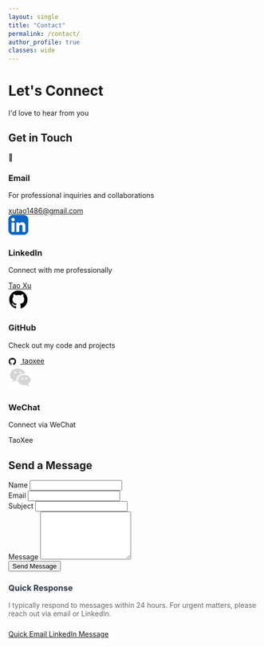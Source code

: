 ```yaml
---
layout: single
title: "Contact"
permalink: /contact/
author_profile: true
classes: wide
---
```


<!-- 
OLD DUPLICATED CSS - MOVED TO assets/css/main.scss
TODO: Remove this commented block after confirming new CSS classes work

<style>
  .page__title { display: none !important; }
  .page__meta { display: none !important; }
  
  .about-grid {
    display: grid !important;
    grid-template-columns: repeat(auto-fit, minmax(300px, 1fr)) !important;
    gap: 1.5rem !important;
    margin: 3rem 0 !important;
    width: 100% !important;
    max-width: 100% !important;
  }
  
  .about-card {
    background: white !important;
    padding: 1.2rem 1.2rem !important;
    border-radius: 12px !important;
    box-shadow: 0 4px 6px rgba(0, 0, 0, 0.07) !important;
    border: 4px solid #e9ecef !important;
    transition: transform 0.3s ease, box-shadow 0.3s ease !important;
    min-height: 180px !important;
    max-height: none !important;
    display: flex !important;
    flex-direction: column !important;
    overflow: hidden !important;
    word-wrap: break-word !important;
    box-sizing: border-box !important;
  }
  
  .about-card:hover {
    transform: translateY(-2px) !important;
    box-shadow: 0 8px 20px rgba(0, 0, 0, 0.15) !important;
  }
  
  .about-card h3 {
    color: #007AFF !important;
    margin: 0 0 0.8rem 0 !important;
    font-size: 1.2rem !important;
    font-weight: 600 !important;
    line-height: 1.3 !important;
    word-wrap: break-word !important;
  }
  
  .about-card p {
    color: #666 !important;
    line-height: 1.5 !important;
    font-size: 0.95rem !important;
    flex-grow: 1 !important;
    margin: 0 !important;
    overflow: hidden !important;
    word-wrap: break-word !important;
    hyphens: auto !important;
  }
  
  @media (max-width: 768px) {
    .about-grid {
      grid-template-columns: 1fr !important;
      gap: 1rem !important;
    }
    .about-card {
      padding: 1.2rem !important;
    }
  }
</style>
-->

<div class="hero-section hero-section--contact">
  <h1 class="hero__title">Let's Connect</h1>
  <p class="hero__subtitle">I'd love to hear from you</p>
</div>

<!-- OLD INLINE STYLES - REPLACED WITH CSS CLASSES
TODO: Remove after confirming new classes work

<div style="background: linear-gradient(135deg, #667eea 0%, #764ba2 100%); color: white; padding: 5rem 2rem; margin: 0 0 4rem 0; text-align: center; border-radius: 0 0 30px 30px; box-shadow: 0 10px 30px rgba(102, 126, 234, 0.3);">
  <h1 style="font-size: 4rem; font-weight: 700; margin-bottom: 1.5rem; color: white; text-shadow: 0 2px 4px rgba(0,0,0,0.1); letter-spacing: -0.02em;">Let's Connect</h1>
  <p style="font-size: 1.5rem; font-weight: 400; opacity: 0.95; max-width: 600px; margin: 0 auto;">I'd love to hear from you</p>
</div>
-->

<div class="content-container">

<h2 class="section-title section-title--contact">
  <span class="gradient-text">Get in Touch</span>
</h2>

<!-- OLD INLINE STYLES - REPLACED WITH CSS CLASSES
TODO: Remove after confirming new classes work

<div style="max-width: 800px; margin: 0 auto; padding: 0 2rem;">
<h2 style="font-size: 2.5rem; font-weight: 600; color: #2d3748; margin: 3rem 0 2rem 0; text-align: center;">
  <span style="background: linear-gradient(135deg, #667eea, #764ba2); -webkit-background-clip: text; -webkit-text-fill-color: transparent; background-clip: text;">Get in Touch</span>
</h2>
-->

<div class="about-grid">

<div class="about-card contact-card">
  <div class="contact-card__icon">📧</div>
  <h3 class="contact-card__title">Email</h3>
  <p class="contact-card__description">For professional inquiries and collaborations</p>
  <a href="mailto:xutao1486@gmail.com" class="contact-card__link">
    xutao1486@gmail.com
  </a>
</div>

<!-- <div class="about-card contact-card">
  <div class="contact-card__icon">🌍</div>
  <h3 class="contact-card__title">Work Authorization</h3>
  <p class="contact-card__description">Legally authorized to work in</p>
  <div class="work-auth">
    <div>🇨🇳 China</div>
    <div>🇸🇬 Singapore</div>
    <div>🇦🇺 Australia</div>
    <div>💻 Remote</div>
  </div>
</div> -->

<div class="about-card contact-card">
  <div class="contact-card__icon">
    <img src="/assets/images/linkedin-logo.svg" alt="LinkedIn" width="40" height="40">
  </div>
  <h3 class="contact-card__title">LinkedIn</h3>
  <p class="contact-card__description">Connect with me professionally</p>
  <a href="https://www.linkedin.com/in/tao-xee" target="_blank" class="contact-card__link">
    <span class="iconify" data-icon="tabler:brand-linkedin"></span> Tao Xu
  </a>
</div>

<div class="about-card contact-card">
  <div class="contact-card__icon">
    <img src="/assets/images/github-logo.svg" alt="GitHub" width="40" height="40">
  </div>
  <h3 class="contact-card__title">GitHub</h3>
  <p class="contact-card__description">Check out my code and projects</p>
  <a href="https://github.com/taoxee" target="_blank" class="contact-card__link">
    <img src="/assets/images/github-logo.svg" alt="GitHub" width="16" height="16" style="vertical-align: middle; margin-right: 0.5rem;"> taoxee
  </a>
</div>

<div class="about-card contact-card">
  <div class="contact-card__icon">
    <img src="/assets/images/wechat-logo.svg" alt="WeChat" width="48" height="48">
  </div>
  <h3 class="contact-card__title">WeChat</h3>
  <p class="contact-card__description">Connect via WeChat</p>
  <div class="contact-card__link">
    <span class="iconify" data-icon="mingcute:wechat-line"></span> TaoXee
  </div>
</div>

</div>

<h2 class="section-title section-title--contact">
  <span class="gradient-text">Send a Message</span>
</h2>

<div class="about-card">
  
<form action="https://formspree.io/f/xutao1486@gmail.com" method="POST" class="contact-form">
  
  <div class="form-row">
    <div>
      <label for="name" class="form-label">Name</label>
      <input type="text" id="name" name="name" required class="form-input">
    </div>
    <div>
      <label for="email" class="form-label">Email</label>
      <input type="email" id="email" name="email" required class="form-input">
    </div>
  </div>
  
  <div>
    <label for="subject" class="form-label">Subject</label>
    <input type="text" id="subject" name="subject" required class="form-input">
  </div>
  
  <div>
    <label for="message" class="form-label">Message</label>
    <textarea id="message" name="message" rows="6" required class="form-textarea"></textarea>
  </div>
  
  <button type="submit" class="btn btn--submit">
    Send Message
  </button>
  
</form>

<!-- OLD FORM STYLES - REPLACED WITH CSS CLASSES
TODO: Remove after confirming new classes work

<form action="https://formspree.io/f/xutao1486@gmail.com" method="POST" style="display: grid; gap: 1.5rem;">
  <div style="display: grid; grid-template-columns: 1fr 1fr; gap: 1rem;">
    <div>
      <label for="name" style="display: block; margin-bottom: 0.5rem; color: #2d3748; font-weight: 600;">Name</label>
      <input type="text" id="name" name="name" required style="width: 100%; padding: 0.75rem; border: 2px solid #e2e8f0; border-radius: 8px; font-size: 1rem; transition: border-color 0.2s;">
    </div>
    <div>
      <label for="email" style="display: block; margin-bottom: 0.5rem; color: #2d3748; font-weight: 600;">Email</label>
      <input type="email" id="email" name="email" required style="width: 100%; padding: 0.75rem; border: 2px solid #e2e8f0; border-radius: 8px; font-size: 1rem; transition: border-color 0.2s;">
    </div>
  </div>
  <div>
    <label for="subject" style="display: block; margin-bottom: 0.5rem; color: #2d3748; font-weight: 600;">Subject</label>
    <input type="text" id="subject" name="subject" required style="width: 100%; padding: 0.75rem; border: 2px solid #e2e8f0; border-radius: 8px; font-size: 1rem; transition: border-color 0.2s;">
  </div>
  <div>
    <label for="message" style="display: block; margin-bottom: 0.5rem; color: #2d3748; font-weight: 600;">Message</label>
    <textarea id="message" name="message" rows="6" required style="width: 100%; padding: 0.75rem; border: 2px solid #e2e8f0; border-radius: 8px; font-size: 1rem; resize: vertical; transition: border-color 0.2s;"></textarea>
  </div>
  <button type="submit" style="background: linear-gradient(135deg, #667eea, #764ba2); color: white; padding: 1rem 2rem; border: none; border-radius: 8px; font-size: 1rem; font-weight: 600; cursor: pointer; transition: transform 0.2s; box-shadow: 0 4px 6px rgba(102, 126, 234, 0.3);">
    Send Message
  </button>
</form>
-->

</div>

<div class="about-card quick-response">
  <h3 style="color: #2d3748; margin-bottom: 1rem;">Quick Response</h3>
  <p style="color: #666; margin-bottom: 1.5rem;">I typically respond to messages within 24 hours. For urgent matters, please reach out via email or LinkedIn.</p>
  
  <div class="quick-response__actions">
    <a href="mailto:xutao1486@gmail.com" class="btn btn--blue">
      Quick Email
    </a>
    <a href="https://www.linkedin.com/in/tao-xee" target="_blank" class="btn btn--linkedin">
      LinkedIn Message
    </a>
  </div>
</div>

<!-- OLD QUICK RESPONSE STYLES - REPLACED WITH CSS CLASSES
TODO: Remove after confirming new classes work

<div class="about-card" style="text-align: center; background: #f8f9fa;">
  <h3 style="color: #2d3748; margin-bottom: 1rem;">Quick Response</h3>
  <p style="color: #666; margin-bottom: 1.5rem;">I typically respond to messages within 24 hours. For urgent matters, please reach out via email or LinkedIn.</p>
  <div style="display: flex; justify-content: center; gap: 1rem; flex-wrap: wrap;">
    <a href="mailto:xutao1486@gmail.com" style="background: #007AFF; color: white; padding: 0.75rem 1.5rem; border-radius: 25px; text-decoration: none; font-weight: 600; transition: background 0.2s;">Quick Email</a>
    <a href="https://www.linkedin.com/in/tao-xee" target="_blank" style="background: #0077B5; color: white; padding: 0.75rem 1.5rem; border-radius: 25px; text-decoration: none; font-weight: 600; transition: background 0.2s;">LinkedIn Message</a>
  </div>
</div>
-->

</div>

<style>
  .page__content h2 {
    color: #1d1d1f;
    font-weight: 600;
    font-size: 2rem;
    margin-top: 3rem;
    margin-bottom: 1.5rem;
    border-bottom: 2px solid #007AFF;
    padding-bottom: 0.5rem;
  }
  
  .page__content h3 {
    color: #333;
    font-weight: 600;
    font-size: 1.5rem;
    margin-top: 2rem;
    margin-bottom: 1rem;
  }
  
  .page__content h4 {
    font-weight: 600;
    font-size: 1.1rem;
    margin-bottom: 0.5rem;
  }
  
  .page__content p {
    font-size: 1.1rem;
    line-height: 1.7;
    color: #515151;
  }
  
  .page__content {
    font-family: -apple-system, BlinkMacSystemFont, 'Segoe UI', Roboto, Oxygen, Ubuntu, Cantarell, sans-serif;
  }
</style> 